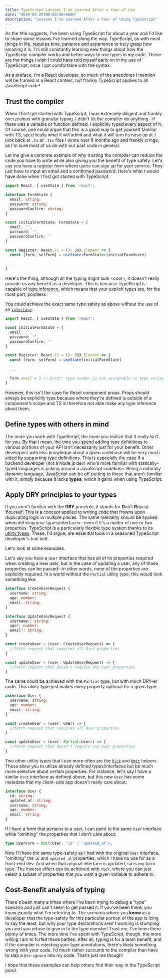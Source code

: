 ```yaml
---
title: TypeScript Lessons I've Learned After a Year of Use
date: "2020-03-25T00:00:00+0000"
description: "Lessons I've Learned After a Year of Using TypeScript"
---
```


As the title suggests, I've been using TypeScript for about a year and I'd like to share some lessons I've learned along the way. TypeScript, as with most things in life,
requires time, patience and experience to truly grasp how amazing it is. I'm still constantly learning new things about how the TypeScript compiler works and better ways
to use types in my code. These are the things I wish I could have told myself early on in my use of TypeScript, once I got comfortable with the syntax.

As a preface, I'm a React developer, so much of the anecdotes I mention will be framed in a React context, but frankly TypeScript applies to all JavaScript code!

## Trust the compiler

When I first got started with TypeScript, I was extremely diligent and frankly overzealous with granular typing. I didn't let the compiler do anything--if there was a variable
or function defined, I explicitly typed every aspect of it. Of course, one could argue that this is a good way to get yourself familiar with TS, specifically what it will admit
and what it will turn its nose up at. I look back at `.ts` or `.tsx` files I wrote over 6 months ago and frankly cringe, as I'm sure most of us do with our past code in general.

Let me give a concrete example of why trusting the compiler can reduce the code you have to write while also giving you the benefit of type safety. Let's say you have a register
form where users can sign up for your service. They just have to input an email and a confirmed password. Here's what I would have done when I first got started with TypeScript:
```typescript
import React, { useState } from 'react';

interface FormState {
  email: string;
  password: string;
  passwordConfirm: string;
}

const initialFormState: FormState = {
  email: '',
  password: '',
  passwordConfirm: ''
}

const Register: React.FC = (): JSX.Element => {
  const [form, setForm] = useState<FormState>(initialFormState)
  
  ...
}
```

Here's the thing, although all the typing might look ~_cool_~, it doesn't really provide us any benefit as a developer. This is because
TypeScript is capable of [type inference](https://www.typescriptlang.org/docs/handbook/type-inference.html), which means that your explicit
types are, for the most part, pointless.

You could achieve the exact same type safety as above without the use of an [`interface`](https://www.typescriptlang.org/docs/handbook/interfaces.html):
```typescript
import React, { useState } from 'react';

const initialFormState = {
  email: '',
  password: '',
  passwordConfirm: ''
}

const Register: React.FC = (): JSX.Element => {
  const [form, setForm] = useState(initialFormState)
  
  ...

  form.email = 2 // Error: type number is not assignable to type string (paraphrased error)
}
```
However, this isn’t the case for React component props. Props should always be explicitly type because where they're defined is outside of a 
component’s scope and TS is therefore not able make any type inference about them.

## Define types with others in mind

The more you work with TypeScript, the more you realize that it really isn't for _you_. By that I mean, the time you spend adding type definitions
to various portions of your API isn't necessarily just for your benefit. Other developers with less knowledge about a given codebase will be very much aided by
supporting type definitions. This is especially the case if a backend developer (not a Node.js dev) who's more familiar with statically-typed 
languages is poking around a JavaScript codebase. Being a naturally dynamic language, JavaScript can be off putting to those that aren't familiar
with it, simply because it lacks **types**, which it gains when using TypeScript.

## Apply DRY principles to your types

If you aren't familiar with the **DRY** principle, it stands for **D**on't **R**epeat **Y**ourself. This is a concept applied to writing code that
frowns upon duplicating logic in multiple places. The same mentality should be applied when defining your types/interfaces--even if it's a matter of
one or two properties. TypeScript is a particularly flexible type system thanks to its [utility types](https://www.typescriptlang.org/docs/handbook/utility-types.html).
These, I'd argue, are essential tools in a seasoned TypeScript developer's tool belt.

Let's look at some examples.

Let's say you have a `User` interface that has all of its properties required when creating a new user, but in the case of updating a user, any of those
properties can be passed--in other words, none of the properties are explicitly required. In a world without the `Partial` utility type, this would look
something like:
```typescript
interface CreateUserRequest {
  username: string;
  age: number;
  email: string;
}

interface UpdateUserRequest {
  username?: string;
  age?: number;
  email?: string;
}

const createUser = (user: CreateUserRequest) => {
  //fetch request that requires all User properties
}

const updateUser = (user: UpdateUserRequest) => {
  //fetch request that doesn't require any User properties
}
```

The same could be achieved with the `Partial` type, but with much DRY-er code. This utility type just makes every property optional for a given type:
```typescript
interface User {
  username: string;
  age: number;
  email: string;
}

const createUser = (user: User) => {
  //fetch request that requires all User properties
}

const updateUser = (user: Partial<User>) => {
  //fetch request that doesn't require any User properties
}
```

Two other utility types that I use more often are the [`Pick`](https://www.typescriptlang.org/docs/handbook/utility-types.html#picktk) and [`Omit`](https://www.typescriptlang.org/docs/handbook/utility-types.html#omittk) helpers. 
These allow you to utilize already defined types/interfaces but be much more selective about certain properties. For instance, let's say I have a similar `User` 
interface as defined above, but this new `User` has some metadata that my client-side app doesn't really care about:

```typescript
interface User {
  id: string;
  updated_at: string;
  username: string;
  age: number;
  email: string;
}
```

If I have a form that pertains to a user, I can point to the same `User` interface while "omitting" the properties that I don't care about:
```typescript
type UserForm = Omit<User, 'id' | 'updated_at'>;
```
Now I'll have the same type-safety as I had with the original `User` interface, "omitting" the `id` and `updated_at` properties, which I have
no use for as a front-end dev. And when that original interface is updated, so is my form type. The inverse effect can be achieved with 
`Pick`, where you can just select a subset of properties that you 
want a given variable to adhere to.

## Cost-Benefit analysis of typing

There's been many a times where I've been trying to debug a "type" scenario and just can't seem to get passed it. If you've been there, you 
know exactly what I'm referring to. The scenario where you **know** as a developer that the type-safety for this particular portion of the app is
icing to say the least, but why your type declarations aren't working is stumping you and you refuse to give in to the type monster! Trust me,
I've been there plenty of times. The more time I've spent with TypeScript, though, the more willing I am to forfeit those battles. After all, 
typing is for a team benefit, and if the compiler is rejecting your type annotations, there's likely something wrong with your code. I'd much rather
succumb to the compiler than have to slap a `@ts-ignore` into my code. That's just me though!

I hope that these examples can help others find their way in the TypeScript pond.
